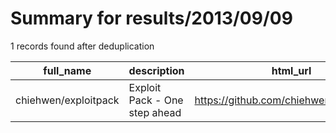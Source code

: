 
# Summary for results/2013/09/09
    
1 records found after deduplication

| full_name | description | html_url | matched_list | matched_count | pushed_at | size | stargazers_count | language | forks_count | vul_ids |
|----------------------|-------------------------------|-----------------------------------------|----------------|-----------------|---------------------------|--------|--------------------|------------|---------------|-----------|
| chiehwen/exploitpack | Exploit Pack - One step ahead | https://github.com/chiehwen/exploitpack | ['exploit'] | 1 | 2013-09-09 17:55:34+00:00 | 2492 | 9 | Python | 19 | [] |
